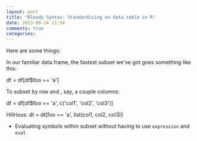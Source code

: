 ```yaml
---
layout: post
title: "Bloody Syntax: Standardizing on data.table in R"
date: 2013-09-14 11:54
comments: true
categories:
---
```


Here are some things:

In our familiar data.frame, the fastest subset we've got goes something like this:

df = df[df$foo == 'a']

To subset by row and , say, a couple columns:

df = df[df$foo == 'a', c('col1', 'col2', 'col3')]

Hillrious:
dt = dt[foo == 'a', list(col1, col2, col3)]


* Evaluating symbols within subset without having to use `expression` and `eval`
